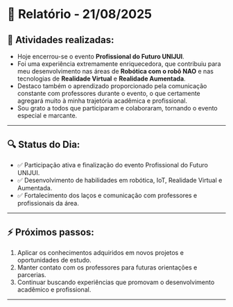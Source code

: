 # 📅 Relatório - 21/08/2025

## 📌 Atividades realizadas:

- Hoje encerrou-se o evento **Profissional do Futuro UNIJUI**.
- Foi uma experiência extremamente enriquecedora, que contribuiu para meu desenvolvimento nas áreas de **Robótica com o robô NAO** e nas tecnologias de **Realidade Virtual** e **Realidade Aumentada**.
- Destaco também o aprendizado proporcionado pela comunicação constante com professores durante o evento, o que certamente agregará muito à minha trajetória acadêmica e profissional.
- Sou grato a todos que participaram e colaboraram, tornando o evento especial e marcante.

---

## 🔍 Status do Dia:

- ✅ Participação ativa e finalização do evento Profissional do Futuro UNIJUI.
- ✅ Desenvolvimento de habilidades em robótica, IoT, Realidade Virtual e Aumentada.
- ✅ Fortalecimento dos laços e comunicação com professores e profissionais da área.

---

## ⚡ Próximos passos:

1. Aplicar os conhecimentos adquiridos em novos projetos e oportunidades de estudo.
2. Manter contato com os professores para futuras orientações e parcerias.
3. Continuar buscando experiências que promovam o desenvolvimento acadêmico e profissional.

---
